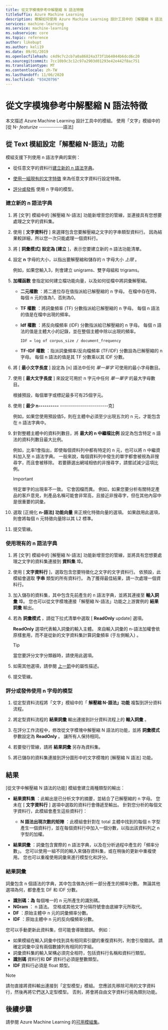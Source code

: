 ```yaml
---
title: 從文字模塊參考中解壓縮 N 語法特徵
titleSuffix: Azure Machine Learning
description: 瞭解如何使用 Azure Machine Learning 設計工具中的 [解壓縮 N 語法] 模組來為文字資料進行特徵化。
services: machine-learning
ms.service: machine-learning
ms.subservice: core
ms.topic: reference
author: likebupt
ms.author: keli19
ms.date: 09/01/2019
ms.openlocfilehash: c4d9c7c2cb7a0a86824a373f1b64044b6dcd6c20
ms.sourcegitcommit: 7cc10b9c3c12c97a2903d01293e42e442f8ac751
ms.translationtype: MT
ms.contentlocale: zh-TW
ms.lasthandoff: 11/06/2020
ms.locfileid: "93420796"
---
```

# <a name="extract-n-gram-features-from-text-module-reference"></a>從文字模塊參考中解壓縮 N 語法特徵

本文描述 Azure Machine Learning 設計工具中的模組。 使用「文字」模組中的 [從 N- *featurize* ------------語法] 

## <a name="configuration-of-the-extract-n-gram-features-from-text-module"></a>從 Text 模組設定「解壓縮 N-語法」功能

模組支援下列使用 n 語法字典的案例：

* 從任意文字的資料行[建立新的 n 語法字典](#create-a-new-n-gram-dictionary)。

* [使用一組現有的文字特徵](#use-an-existing-n-gram-dictionary) 來為任意文字資料行設定特徵。

* [評分或發佈](#score-or-publish-a-model-that-uses-n-grams) 使用 n 字母的模型。

### <a name="create-a-new-n-gram-dictionary"></a>建立新的 n 語法字典

1.  將 [文字] 模組中的 [解壓縮 N-語法] 功能新增至您的管線，並連接具有您想要處理之文字的資料集。

1.  使用 [ **文字資料行** ] 來選擇包含您要解壓縮之文字的字串類型資料行。 因為結果較詳細，所以您一次只能處理一個資料行。

1. 將 [ **詞彙模式]** **設定為 [建立** ]，表示您要建立新的 n 語法功能清單。 

1. 設定 **n** 字母的大小，以指出要解壓縮和儲存的 n 字母大小 *上限* 。 

    例如，如果您輸入3，則會建立 unigrams、雙字母組和 trigrams。

1. **加權函數** 會指定如何建立檔功能向量，以及如何從檔中將詞彙解壓縮。

    * **二元權數** ：將二進位存在值指派給已解壓縮的 n 字母。 在檔中存在時，每個 n 元的值為1，否則為0。

    * **TF 權數** ：將詞彙頻率 (TF) 分數指派給已解壓縮的 n 字母。 每個 n 語法的值是在檔中出現的頻率。

    * **Idf 權數** ：將反向檔頻率 (IDF) 分數指派給已解壓縮的 n 字母。 每個 n 語法的值是主體大小的記錄，並在整個主體中除以出現的頻率。
    
      `IDF = log of corpus_size / document_frequency`
 
    *  **TF-IDF 權數** ：指派詞彙頻率/反向檔頻率 (TF/IDF) 分數設為已解壓縮的 n 字母。 每個 n 語法的值是其 TF 分數乘以其 IDF 分數。

1. 將 [ **最小文字長度** ] 設定為 [n] 語法中任何 *單一單字* 可使用的最小字母數目。

1. 使用 [ **最大文字長度** ] 來設定可用於 n 字元中任何 *單一單字* 的最大字母數目。

    根據預設，每個單字或標記最多可有25個字元。

1. 使用 [ **最少 n----------** ------------------------克] 

    例如，如果您使用預設值5，則在主體中必須至少出現五次的 n 元，才能包含在 n 語法字典中。 

1.  針對整體主體中的資料列數目，將 **最大的 n 中繼檔比例** 設定為包含特定 n 語法的資料列數目最大比例。

    例如，比率1會指出，即使每個資料列中都有特定的 n 元，也可以將 n 中繼資料加入至 n 語法字典。 一般來說，每個資料列中發生的單字都會被視為非搜尋字，而且會被移除。 若要篩選出網域相依的非搜尋字，請嘗試減少這項比例。

    > [!IMPORTANT]
    > 特定單字的出現率不一致。 它會因檔而異。 例如，如果您要分析有關特定產品的客戶意見，則產品名稱可能會非常高，且接近非搜尋字，但在其他內容中是很重要的詞彙。

1. 選取 [正規化 **n-語法] 功能向量** 來正規化特徵向量的選項。 如果啟用此選項，則會將每個 n 元特徵向量除以其 L2 標準。

1. 提交管線。

### <a name="use-an-existing-n-gram-dictionary"></a>使用現有的 n 語法字典

1.  將 [文字] 模組中的 [解壓縮 N-語法] 功能新增至您的管線，並將具有您想要處理之文字的資料集連接到 **資料集** 埠。

1.  使用 [ **文字資料行** ]，選取包含您要特徵化之文字的文字資料行。 依預設，此模組會選取 **字串** 類型的所有資料行。 為了獲得最佳結果，請一次處理一個資料行。

1. 加入儲存的資料集，其中包含先前產生的 n 語法字典，並將其連接至 **輸入詞彙** 埠。 您也可以從文字模塊連接「解壓縮 N-語法」功能之上游實例的 **結果詞彙** 輸出。

1. 若為 **詞彙模式** ，請從下拉式清單中選取 [ **ReadOnly** update] 選項。

   **ReadOnly** 選項代表輸入詞彙的輸入主體。 來自輸入詞彙的 n-語法加權會依原樣套用，而不是從新的文字資料集計算詞彙頻率 (于左側輸入) 。

   > [!TIP]
   > 當您要評分文字分類器時，請使用此選項。

1.  如需其他選項，請參閱 [上一節](#create-a-new-n-gram-dictionary)中的屬性描述。

1.  提交管線。

### <a name="score-or-publish-a-model-that-uses-n-grams"></a>評分或發佈使用 n 字母的模型

1.  從定型資料流程將「文字」模組中的「 **解壓縮 N-語法」功能** 複製到評分資料流程。

1.  將定型資料流程的 **結果詞彙** 輸出連接到計分資料流程上的 **輸入詞彙** 。

1.  在評分工作流程中，修改從文字模塊中解壓縮 N 語法的功能，並將 **詞彙模式** 參數設定為 **ReadOnly** 。 讓所有人保持相同。

1.  若要發行管線，請將 **結果詞彙** 另存為資料集。

1.  將已儲存的資料集連接到評分圖形中的文字模塊的 [解壓縮 N 語法] 功能。

## <a name="results"></a>結果

[從文字中解壓縮 N 語法的功能] 模組會建立兩種類型的輸出： 

* **結果資料集** ：此輸出是已分析文字的摘要，並結合了已解壓縮的 n 字母。 您未在 [ **文字資料行** ] 選項中選取的資料行會傳遞至輸出。 針對您分析的每個文字資料行，此模組會產生這些資料行：

  * **N 語法出現次數的矩陣** ：此模組會針對在 total 主體中找到的每個 n 字型產生一個資料行，並在每個資料行中加入一個分數，以指出該資料列之 n 字型的加權。 

* **結果詞彙** ：詞彙包含實際的 n 語法字典，以及在分析過程中產生的「頻率分數」。 您可以使用一組不同的輸入來儲存資料集，或在稍後的更新中重複使用。 您也可以重複使用詞彙來進行模型化和評分。

### <a name="result-vocabulary"></a>結果詞彙

詞彙包含 n 個語法的字典，其中包含做為分析一部分產生的頻率分數。 無論其他選項為何，都會產生 DF 和 IDF 分數。

+ **識別碼：為** 每個唯一的 n 元所產生的識別碼。
+ **NGram** ： n 語法。 空格或其他文字分隔符號會由底線字元所取代。
+ **DF** ：原始主體中 n 元的詞彙頻率分數。
+ **IDF** ：原始主體中 n 元的反向檔頻率分數。

您可以手動更新此資料集，但可能會導致錯誤。 例如︰

* 如果模組在輸入詞彙中找到具有相同索引鍵的重復資料列，則會引發錯誤。 請確定詞彙中沒有兩個數據列有相同的字組。
* 詞彙資料集的輸入架構必須完全相符，包括資料行名稱和資料行類型。 
* **識別碼** 資料行和 **DF** 資料行必須是整數類型。 
* **IDF** 資料行必須是 float 類型。

> [!Note]
> 請勿直接將資料輸出連接到「定型模型」模組。 您應該先移除可用的文字資料行，然後再將它們送入定型模型。 否則，將會將自由文字資料行視為類別功能。

## <a name="next-steps"></a>後續步驟

請參閱 Azure Machine Learning 的[可用模組集](module-reference.md)。
